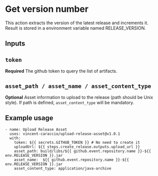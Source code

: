 # Get version number

This action extracts the version of the latest release and increments it.
Result is stored in a environment variable named RELEASE_VERSION.

## Inputs

## `token`

**Required** The github token to query the list of artifacts.

## `asset_path / asset_name / asset_content_type`

**Optional** Asset information to upload to the release (path should be Unix style). If path is defined, `asset_content_type` will be mandatory.

## Example usage

```
- name: Upload Release Asset
  uses: vincent-caraccio/upload-release-asset@v1.0.1
  with:
    token: ${{ secrets.GITHUB_TOKEN }} # No need to create it
    uploadUrl: ${{ steps.create_release.outputs.upload_url }}
    asset_path: build/libs/${{ github.event.repository.name }}-${{ env.RELEASE_VERSION }}.jar
    asset_name:  ${{ github.event.repository.name }}-${{ env.RELEASE_VERSION }}.jar
    asset_content_type: application/java-archive
```
